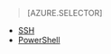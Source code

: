 > [AZURE.SELECTOR]
- [SSH](hdinsight-use-sqoop-mac-linux)
- [PowerShell](hdinsight-use-sqoop)

<!---HONumber=HO63-->